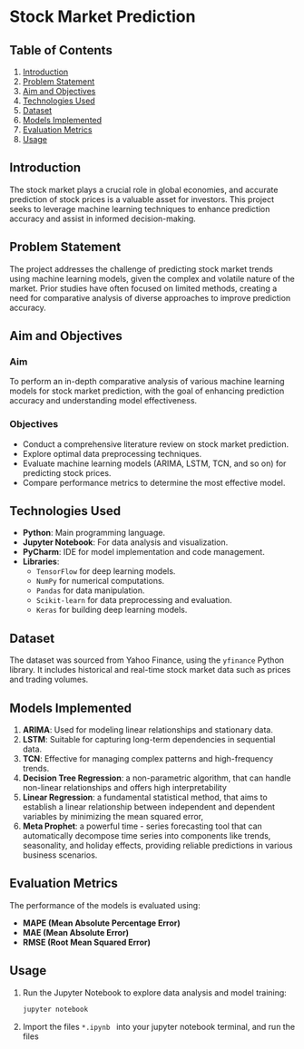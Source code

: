 # Stock Market Prediction

## Table of Contents

1. [Introduction](#introduction)
2. [Problem Statement](#problem-statement)
3. [Aim and Objectives](#aim-and-objectives)
4. [Technologies Used](#technologies-used)
5. [Dataset](#dataset)
6. [Models Implemented](#models-implemented)
7. [Evaluation Metrics](#evaluation-metrics)
8. [Usage](#usage)

## Introduction

The stock market plays a crucial role in global economies, and accurate prediction of stock prices is a valuable asset for investors. This project seeks to leverage machine learning techniques to enhance prediction accuracy and assist in informed decision-making.

## Problem Statement

The project addresses the challenge of predicting stock market trends using machine learning models, given the complex and volatile nature of the market. Prior studies have often focused on limited methods, creating a need for comparative analysis of diverse approaches to improve prediction accuracy.

## Aim and Objectives

### Aim
To perform an in-depth comparative analysis of various machine learning models for stock market prediction, with the goal of enhancing prediction accuracy and understanding model effectiveness.

### Objectives
- Conduct a comprehensive literature review on stock market prediction.
- Explore optimal data preprocessing techniques.
- Evaluate machine learning models (ARIMA, LSTM, TCN, and so on) for predicting stock prices.
- Compare performance metrics to determine the most effective model.

## Technologies Used

- **Python**: Main programming language.
- **Jupyter Notebook**: For data analysis and visualization.
- **PyCharm**: IDE for model implementation and code management.
- **Libraries**:
  - `TensorFlow` for deep learning models.
  - `NumPy` for numerical computations.
  - `Pandas` for data manipulation.
  - `Scikit-learn` for data preprocessing and evaluation.
  - `Keras` for building deep learning models.

## Dataset

The dataset was sourced from Yahoo Finance, using the `yfinance` Python library. It includes historical and real-time stock market data such as prices and trading volumes.

## Models Implemented

1. **ARIMA**: Used for modeling linear relationships and stationary data.
2. **LSTM**: Suitable for capturing long-term dependencies in sequential data.
3. **TCN**: Effective for managing complex patterns and high-frequency trends.
4. **Decision Tree Regression**: a non-parametric algorithm, that can handle non-linear relationships and offers high interpretability
5. **Linear Regression**: a fundamental statistical method, that aims to establish a linear relationship between independent and dependent variables by minimizing the mean squared error,
6. **Meta Prophet**: a powerful time - series forecasting tool that can automatically decompose time series into components like trends, seasonality, and holiday effects, providing reliable predictions in various business scenarios.

## Evaluation Metrics

The performance of the models is evaluated using:
- **MAPE (Mean Absolute Percentage Error)**
- **MAE (Mean Absolute Error)**
- **RMSE (Root Mean Squared Error)**


## Usage

1. Run the Jupyter Notebook to explore data analysis and model training:
    ```bash
    jupyter notebook
    ```
2. Import the files `*.ipynb ` into your jupyter notebook terminal, and run the files
